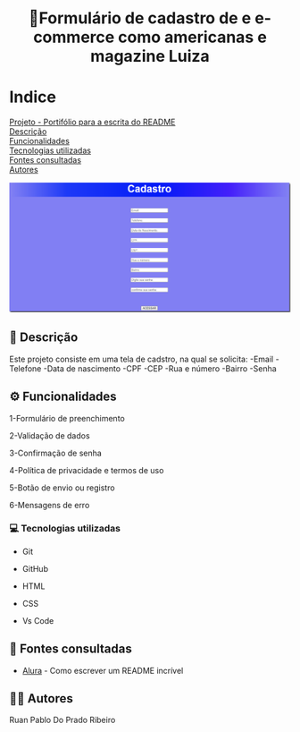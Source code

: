 <h1 align="center"> 🚀Formulário de cadastro de e e-commerce como americanas e magazine Luiza</h1>

# Indice

 

[Projeto - Portifólio para a escrita do README](#projeto---portif%C3%B3lio-para-a-escrita-do-readme)  
[Descrição](#descri%C3%A7%C3%A3o)  
[Funcionalidades](#funcionalidades)  
[Tecnologias utilizadas](#tecnologias-utilizadas)  
[Fontes consultadas](#fontes-consultadas)  
[Autores](#autores)  

![image](img/tela%20cadastro.png)

## 📝 Descrição
Este projeto consiste em uma tela de cadstro, na qual se solicita:
-Email
-Telefone
-Data de nascimento
-CPF
-CEP
-Rua e número 
-Bairro
-Senha
## ⚙️ Funcionalidades

1-Formulário de preenchimento

2-Validação de dados

3-Confirmação de senha

4-Política de privacidade e termos de uso

5-Botão de envio ou registro

6-Mensagens de erro

### 💻 Tecnologias utilizadas

- Git  

- GitHub  

- HTML  

- CSS  

- Vs Code   

 
## 🔎 Fontes consultadas

* [Alura](https://www.alura.com.br/artigos/escrever-bom-readme) - Como escrever um README incrível

## 🙎🏽 Autores

Ruan Pablo Do Prado Ribeiro

